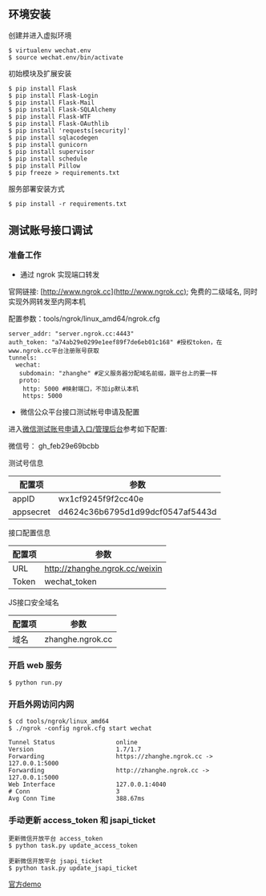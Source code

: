 ## 环境安装

创建并进入虚拟环境
```
$ virtualenv wechat.env
$ source wechat.env/bin/activate
```

初始模块及扩展安装
```
$ pip install Flask
$ pip install Flask-Login
$ pip install Flask-Mail
$ pip install Flask-SQLAlchemy
$ pip install Flask-WTF
$ pip install Flask-OAuthlib
$ pip install 'requests[security]'
$ pip install sqlacodegen
$ pip install gunicorn
$ pip install supervisor
$ pip install schedule
$ pip install Pillow
$ pip freeze > requirements.txt
```

服务部署安装方式
```
$ pip install -r requirements.txt
```


## 测试账号接口调试

### 准备工作

- 通过 ngrok 实现端口转发

官网链接: [http://www.ngrok.cc](http://www.ngrok.cc); 免费的二级域名, 同时实现外网转发至内网本机

配置参数：tools/ngrok/linux_amd64/ngrok.cfg
```
server_addr: "server.ngrok.cc:4443"
auth_token: "a74ab29e0299e1eef89f7de6eb01c168" #授权token，在www.ngrok.cc平台注册账号获取
tunnels:
  wechat:
   subdomain: "zhanghe" #定义服务器分配域名前缀，跟平台上的要一样
   proto:
    http: 5000 #映射端口，不加ip默认本机
    https: 5000
```

- 微信公众平台接口测试帐号申请及配置

进入[微信测试账号申请入口/管理后台](http://mp.weixin.qq.com/debug/cgi-bin/sandbox?t=sandbox/login)参考如下配置:

微信号： gh_feb29e69bcbb

测试号信息

配置项 | 参数
----|------
appID | wx1cf9245f9f2cc40e
appsecret | d4624c36b6795d1d99dcf0547af5443d


接口配置信息

配置项 | 参数
----|------
URL | http://zhanghe.ngrok.cc/weixin
Token | wechat_token


JS接口安全域名

配置项 | 参数
----|------
域名 | zhanghe.ngrok.cc


### 开启 web 服务
```
$ python run.py
```

### 开启外网访问内网
```
$ cd tools/ngrok/linux_amd64
$ ./ngrok -config ngrok.cfg start wechat
```

```
Tunnel Status                 online
Version                       1.7/1.7
Forwarding                    https://zhanghe.ngrok.cc -> 127.0.0.1:5000
Forwarding                    http://zhanghe.ngrok.cc -> 127.0.0.1:5000
Web Interface                 127.0.0.1:4040
# Conn                        3
Avg Conn Time                 388.67ms
```

### 手动更新 access_token 和 jsapi_ticket
```
更新微信开放平台 access_token
$ python task.py update_access_token

更新微信开放平台 jsapi_ticket
$ python task.py update_jsapi_ticket
```


[官方demo](http://203.195.235.76/jssdk/)
